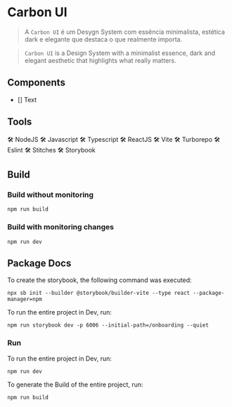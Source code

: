 # Carbon UI

> A `Carbon UI` é um Desygn System com essência minimalista, estética dark e elegante que destaca o que realmente importa.

> `Carbon UI` is a Design System with a minimalist essence, dark and elegant aesthetic that highlights what really matters.

## Components

- [] Text

## Tools

:hammer_and_wrench: NodeJS
:hammer_and_wrench: Javascript
:hammer_and_wrench: Typescript
:hammer_and_wrench: ReactJS
:hammer_and_wrench: Vite
:hammer_and_wrench: Turborepo
:hammer_and_wrench: Eslint
:hammer_and_wrench: Stitches
:hammer_and_wrench: Storybook

## Build

### Build without monitoring

`npm run build`

### Build with monitoring changes

`npm run dev`

## Package Docs

To create the storybook, the following command was executed:

`npx sb init --builder @storybook/builder-vite --type react --package-manager=npm`

To run the entire project in Dev, run:

`npm run storybook dev -p 6006 --initial-path=/onboarding --quiet`

### Run

To run the entire project in Dev, run:

`npm run dev`

To generate the Build of the entire project, run:

`npm run build`
